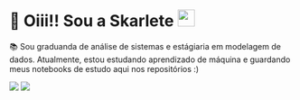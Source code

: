 
<h1>💖 Oiii!! Sou a Skarlete <img src="https://raw.githubusercontent.com/iampavangandhi/iampavangandhi/master/gifs/Hi.gif" width="30px">  </h1>

📚 Sou graduanda de análise de sistemas e estágiaria em modelagem de dados.
Atualmente, estou estudando aprendizado de máquina e guardando meus notebooks de estudo aqui nos repositórios :)
  
  <div>
  <a href = "mailto:skarlete.luz@gmail.com"><img src="https://img.shields.io/badge/-Gmail-%23333?style=for-the-badge&logo=gmail&logoColor=white" target="_blank"></a>
  <a href="https://www.linkedin.com/in/skarlete-luz-473521225/" target="_blank"><img src="https://img.shields.io/badge/-LinkedIn-%230077B5?style=for-the-badge&logo=linkedin&logoColor=white" target="_blank"></a> 
  </div>
